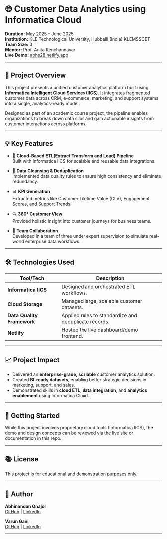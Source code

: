 # 🌐 Customer Data Analytics using Informatica Cloud

**Duration:** May 2025 – June 2025  
**Institution:** KLE Technological University, Hubballi (India) KLEMSSCET
**Team Size:** 3  
**Mentor:** Prof. Anita Kenchannavar  
**Live Demo:** [abhs28.netlify.app](https://abhs28.netlify.app)

---

## 🧩 Project Overview

This project presents a unified customer analytics platform built using **Informatica Intelligent Cloud Services (IICS)**. It integrates fragmented customer data across CRM, e-commerce, marketing, and support systems into a single, analytics-ready model.

Designed as part of an academic course project, the pipeline enables organizations to break down data silos and gain actionable insights from customer interactions across platforms.

---

## 💡 Key Features

- 🔁 **Cloud-Based ETL(Extract Transform and Load) Pipeline**  
  Built with Informatica IICS for scalable and reusable data integrations.

- 🧼 **Data Cleansing & Deduplication**  
  Implemented data quality rules to ensure high consistency and eliminate redundancy.

- 📊 **KPI Generation**  
  Extracted metrics like Customer Lifetime Value (CLV), Engagement Scores, and Support Trends.

- 🔍 **360° Customer View**  
  Provided holistic insight into customer journeys for business teams.

- 🤝 **Team Collaboration**  
  Developed in a team of three under expert supervision to simulate real-world enterprise data workflows.

---

## 🛠️ Technologies Used

| Tool/Tech | Description |
|----------|-------------|
| **Informatica IICS** | Designed and orchestrated ETL workflows. |
| **Cloud Storage** | Managed large, scalable customer datasets. |
| **Data Quality Framework** | Applied rules to standardize and deduplicate records. |
| **Netlify** | Hosted the live dashboard/demo frontend. |

---

## 📈 Project Impact

- Delivered an **enterprise-grade, scalable** customer analytics solution.
- Created **BI-ready datasets**, enabling better strategic decisions in marketing, support, and sales.
- Demonstrated skills in **cloud ETL**, **data integration**, and **analytics enablement** using Informatica Cloud.

---

## 🚀 Getting Started

While this project involves proprietary cloud tools (Informatica IICS), the demo and design concepts can be reviewed via the live site or documentation in this repo.

---

## 📚 License

This project is for educational and demonstration purposes only.

---

## 👤 Author

**Abhinandan Onajol**  
[GitHub](https://github.com/abhinandan976) | [LinkedIn](https://www.linkedin.com/in/abhinandan_onajol)  

**Varun Gani**  
[GitHub](https://github.com/varungani) | [LinkedIn](https://www.linkedin.com/in/varun-gani-59971a258/)  

---

